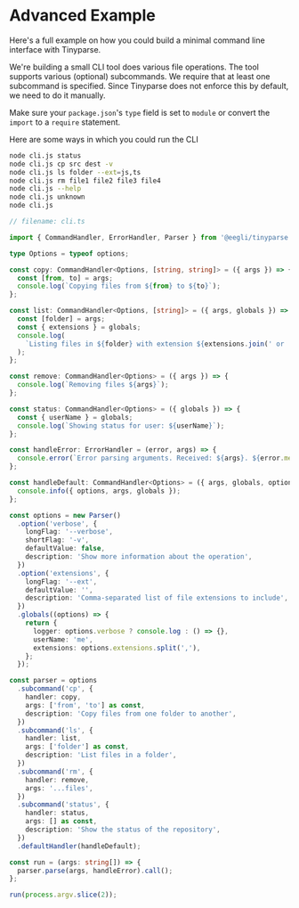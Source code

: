 # Advanced Example

Here's a full example on how you could build a minimal command line interface with Tinyparse.

We're building a small CLI tool does various file operations. The tool supports various (optional) subcommands. We require that at least one subcommand is specified. Since Tinyparse does not enforce this by default, we need to do it manually.

Make sure your `package.json`'s `type` field is set to `module` or convert the `import` to a `require` statement.

Here are some ways in which you could run the CLI

```sh
node cli.js status
node cli.js cp src dest -v
node cli.js ls folder --ext=js,ts
node cli.js rm file1 file2 file3 file4
node cli.js --help
node cli.js unknown
node cli.js
```

```ts
// filename: cli.ts

import { CommandHandler, ErrorHandler, Parser } from '@eegli/tinyparse';

type Options = typeof options;

const copy: CommandHandler<Options, [string, string]> = ({ args }) => {
  const [from, to] = args;
  console.log(`Copying files from ${from} to ${to}`);
};

const list: CommandHandler<Options, [string]> = ({ args, globals }) => {
  const [folder] = args;
  const { extensions } = globals;
  console.log(
    `Listing files in ${folder} with extension ${extensions.join(' or ')}`,
  );
};

const remove: CommandHandler<Options> = ({ args }) => {
  console.log(`Removing files ${args}`);
};

const status: CommandHandler<Options> = ({ globals }) => {
  const { userName } = globals;
  console.log(`Showing status for user: ${userName}`);
};

const handleError: ErrorHandler = (error, args) => {
  console.error(`Error parsing arguments. Received: ${args}. ${error.message}`);
};

const handleDefault: CommandHandler<Options> = ({ args, globals, options }) => {
  console.info({ options, args, globals });
};

const options = new Parser()
  .option('verbose', {
    longFlag: '--verbose',
    shortFlag: '-v',
    defaultValue: false,
    description: 'Show more information about the operation',
  })
  .option('extensions', {
    longFlag: '--ext',
    defaultValue: '',
    description: 'Comma-separated list of file extensions to include',
  })
  .globals((options) => {
    return {
      logger: options.verbose ? console.log : () => {},
      userName: 'me',
      extensions: options.extensions.split(','),
    };
  });

const parser = options
  .subcommand('cp', {
    handler: copy,
    args: ['from', 'to'] as const,
    description: 'Copy files from one folder to another',
  })
  .subcommand('ls', {
    handler: list,
    args: ['folder'] as const,
    description: 'List files in a folder',
  })
  .subcommand('rm', {
    handler: remove,
    args: '...files',
  })
  .subcommand('status', {
    handler: status,
    args: [] as const,
    description: 'Show the status of the repository',
  })
  .defaultHandler(handleDefault);

const run = (args: string[]) => {
  parser.parse(args, handleError).call();
};

run(process.argv.slice(2));
```
